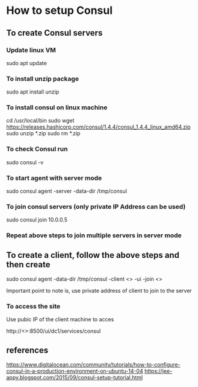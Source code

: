 # How to setup Consul 

## To create Consul servers 

### Update linux VM

sudo apt  update

### To install unzip package 

sudo apt install unzip

### To install consul on linux machine 

cd /usr/local/bin
sudo wget https://releases.hashicorp.com/consul/1.4.4/consul_1.4.4_linux_amd64.zip
sudo unzip *.zip
sudo rm *.zip

### To check Consul run 

sudo consul -v

### To start agent with server mode 

sudo consul agent -server -data-dir /tmp/consul


### To join consul servers (only private IP Address can be used)

sudo consul join 10.0.0.5 


### Repeat above steps to join multiple servers in server mode

## To create a client, follow the above steps and then create 

sudo consul agent -data-dir /tmp/consul -client <<private address>> -ui -join <<server private address>>

Important point to note is, use private address of client to join to the server

### To access the site 

Use pubic IP of the client machine to acces

http://<<public address>>:8500/ui/dc1/services/consul


## references 

https://www.digitalocean.com/community/tutorials/how-to-configure-consul-in-a-production-environment-on-ubuntu-14-04
https://jee-appy.blogspot.com/2015/09/consul-setup-tutorial.html
